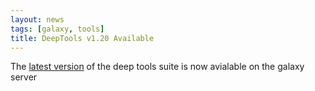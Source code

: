 ```yaml
---
layout: news
tags: [galaxy, tools]
title: DeepTools v1.20 Available
---
```


The [latest version](example.com) of the deep tools suite is now avialable on the galaxy server
